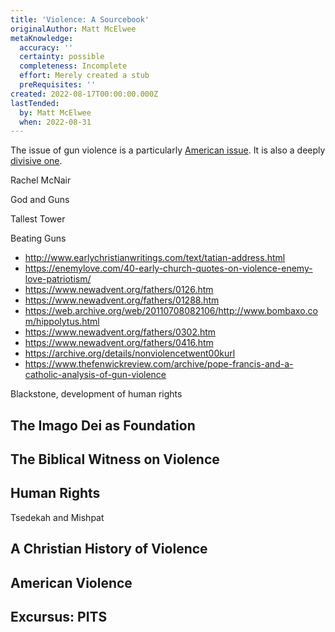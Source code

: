 ```yaml
---
title: 'Violence: A Sourcebook'
originalAuthor: Matt McElwee
metaKnowledge:
  accuracy: ''
  certainty: possible
  completeness: Incomplete
  effort: Merely created a stub
  preRequisites: ''
created: 2022-08-17T00:00:00.000Z
lastTended:
  by: Matt McElwee
  when: 2022-08-31
---
```


The issue of gun violence is a particularly [American issue](https://www.bbc.com/news/world-us-canada-41488081). It is also a deeply [divisive one](https://en.wikipedia.org/wiki/Revolt_at_Cincinnati).

Rachel McNair

God and Guns

Tallest Tower

Beating Guns

- http://www.earlychristianwritings.com/text/tatian-address.html
- https://enemylove.com/40-early-church-quotes-on-violence-enemy-love-patriotism/
- https://www.newadvent.org/fathers/0126.htm
- https://www.newadvent.org/fathers/01288.htm
- https://web.archive.org/web/20110708082106/http://www.bombaxo.com/hippolytus.html
- https://www.newadvent.org/fathers/0302.htm
- https://www.newadvent.org/fathers/0416.htm
- https://archive.org/details/nonviolencetwent00kurl
- https://www.thefenwickreview.com/archive/pope-francis-and-a-catholic-analysis-of-gun-violence

Blackstone, development of human rights

## The Imago Dei as Foundation

## The Biblical Witness on Violence

## Human Rights

Tsedekah and Mishpat

## A Christian History of Violence

## American Violence

## Excursus: PITS

